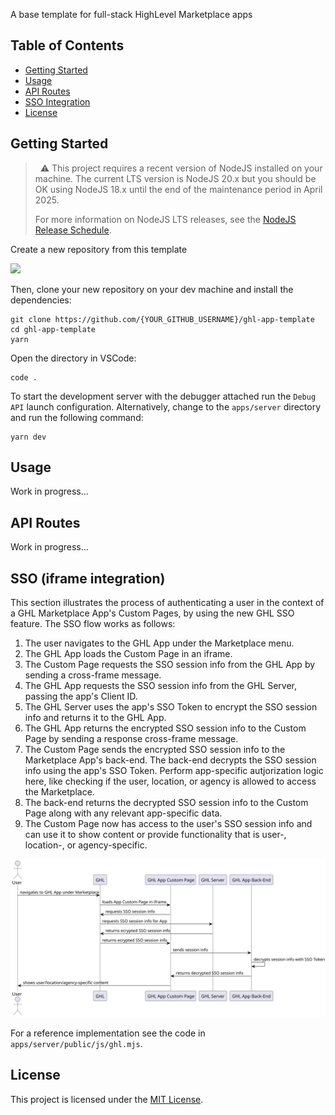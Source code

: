 A base template for full-stack HighLevel Marketplace apps

## Table of Contents

- [Getting Started](#getting-started)
- [Usage](#usage)
- [API Routes](#api-routes)
- [SSO Integration](#sso-iframe-integration)
- [License](#license)

## Getting Started

> &nbsp;
> :warning: This project requires a recent version of NodeJS installed on your
> machine. The current LTS version is NodeJS 20.x but you should be OK using
> NodeJS 18.x until the end of the maintenance period in April 2025.
>
> For more information on NodeJS LTS releases, see the [NodeJS Release Schedule].
> &nbsp;

Create a new repository from this template

<a href="https://github.com/new?template_name=ghl-app-template&template_owner=cbnsndwch"><img src="https://raw.githubusercontent.com/cbnsndwch/ghl-app-template/develop/docs/assets/use-this-template-btn.svg" /></a>

Then, clone your new repository on your dev machine and install the dependencies:

```shell
git clone https://github.com/{YOUR_GITHUB_USERNAME}/ghl-app-template
cd ghl-app-template
yarn
```

Open the directory in VSCode:

```shell
code .
```

To start the development server with the debugger attached run the `Debug API` launch configuration. Alternatively, change to the `apps/server` directory and run the following command:

```shell
yarn dev
```

## Usage

Work in progress...

## API Routes

Work in progress...

## SSO (iframe integration)

This section illustrates the process of authenticating a user in the context of a GHL Marketplace App's Custom Pages, by using the new GHL SSO feature. The SSO flow works as follows:

1. The user navigates to the GHL App under the Marketplace menu.
2. The GHL App loads the Custom Page in an iframe.
3. The Custom Page requests the SSO session info from the GHL App by sending a cross-frame message.
4. The GHL App requests the SSO session info from the GHL Server, passing the app's Client ID.
5. The GHL Server uses the app's SSO Token to encrypt the SSO session info and returns it to the GHL App.
6. The GHL App returns the encrypted SSO session info to the Custom Page by sending a response cross-frame message.
7. The Custom Page sends the encrypted SSO session info to the Marketplace App's back-end. The back-end decrypts the SSO session info using the app's SSO Token. Perform app-specific autjorization logic here, like checking if the user, location, or agency is allowed to access the Marketplace.
8. The back-end returns the decrypted SSO session info to the Custom Page along with any relevant app-specific data.
9. The Custom Page now has access to the user's SSO session info and can use it to show content or provide functionality that is user-, location-, or agency-specific.

![SSO Flow](./docs/diagrams/ghl-app-sso.svg)

For a reference implementation see the code in `apps/server/public/js/ghl.mjs`.

## License

This project is licensed under the [MIT License](LICENSE.md).

[NodeJS Release Schedule]: https://nodejs.org/en/about/previous-releases
